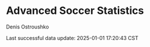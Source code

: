 # Advanced Soccer Statistics
Denis Ostroushko

<!-- gfm -->

Last successful data update: 2025-01-01 17:20:43 CST
